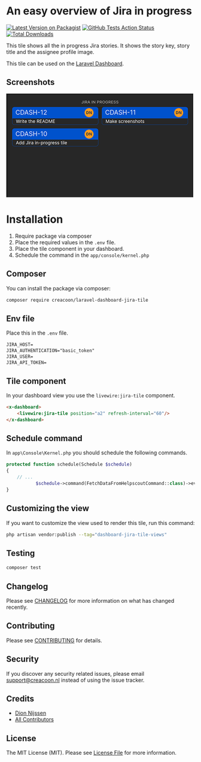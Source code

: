 # An easy overview of Jira in progress

[![Latest Version on Packagist](https://img.shields.io/packagist/v/creacoon/laravel-dashboard-jira-tile.svg?style=flat-square)](https://packagist.org/packages/creacoon/laravel-dashboard-jira-tile)
[![GitHub Tests Action Status](https://img.shields.io/github/workflow/status/creacoon/laravel-dashboard-jira-tile/run-tests?label=tests)](https://github.com/creacoon/laravel-dashboard-jira-tile/actions?query=workflow%3Arun-tests+branch%3Amaster)
[![Total Downloads](https://img.shields.io/packagist/dt/creacoon/laravel-dashboard-jira-tile.svg?style=flat-square)](https://packagist.org/packages/creacoon/laravel-dashboard-jira-tile)

This tile shows all the in progress Jira stories. It shows the story key, story title and the assignee profile image.

This tile can be used on the [Laravel Dashboard](https://docs.spatie.be/laravel-dashboard).

## Screenshots
<img src="./docs/images/jira-tile.png"/><br />

# Installation
1. Require package via composer
2. Place the required values in the `.env` file.
3. Place the tile component in your dashboard.
4. Schedule the command in the `app/console/kernel.php`

## Composer
You can install the package via composer:

```bash
composer require creacoon/laravel-dashboard-jira-tile
```

## Env file
Place this in the `.env` file.
```dotenv
JIRA_HOST=
JIRA_AUTHENTICATION="basic_token"
JIRA_USER=
JIRA_API_TOKEN=
```

## Tile component

In your dashboard view you use the `livewire:jira-tile` component.

```html
<x-dashboard>
    <livewire:jira-tile position="a2" refresh-interval="60"/>
</x-dashboard>
```

## Schedule command
In `app\Console\Kernel.php` you should schedule the following commands.
```php
protected function schedule(Schedule $schedule)
{
    // ...
           $schedule->command(FetchDataFromHelpscoutCommand::class)->everyFiveMinutes();
}
```

## Customizing the view
If you want to customize the view used to render this tile, run this command:
```bash
php artisan vendor:publish --tag="dashboard-jira-tile-views"
```

## Testing

``` bash
composer test
```

## Changelog

Please see [CHANGELOG](CHANGELOG.md) for more information on what has changed recently.

## Contributing

Please see [CONTRIBUTING](CONTRIBUTING.md) for details.

## Security

If you discover any security related issues, please email support@creacoon.nl instead of using the issue tracker.

## Credits
- [Dion Nijssen](https://github.com/dion213)
- [All Contributors](../../contributors)

## License

The MIT License (MIT). Please see [License File](LICENSE.md) for more information.
